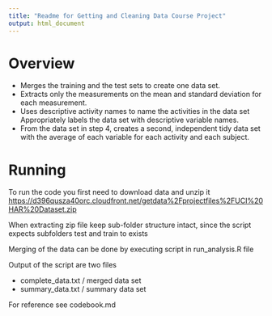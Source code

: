 ```yaml
---
title: "Readme for Getting and Cleaning Data Course Project"
output: html_document
---
```

# Overview
* Merges the training and the test sets to create one data set.
* Extracts only the measurements on the mean and standard deviation for each measurement. 
* Uses descriptive activity names to name the activities in the data set
    Appropriately labels the data set with descriptive variable names. 
* From the data set in step 4, creates a second, independent tidy data set with the average of each variable for each activity and each subject.


# Running
To run the code you first need to download data and unzip it
https://d396qusza40orc.cloudfront.net/getdata%2Fprojectfiles%2FUCI%20HAR%20Dataset.zip 

When extracting zip file keep sub-folder structure intact, since the script expects subfolders test and train to exists

Merging of the data can be done by executing script in run_analysis.R file

Output of the script are two files

* complete_data.txt / merged data set
* summary_data.txt / summary data set

For reference see codebook.md

